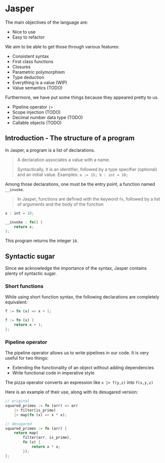 # Jasper

The main objectives of the language are:

 - Nice to use
 - Easy to refactor

We aim to be able to get those through various features:

 - Consistent syntax
 - First class functions
 - Closures
 - Parametric polymorphism
 - Type deduction
 - Everything is a value (WIP)
 - Value semantics (TODO)

Furthermore, we have put some things because they appeared pretty to us.

 - Pipeline operator `|>`
 - Scope injection (TODO)
 - Decimal number data type (TODO)
 - Callable objects (TODO)

## Introduction - The structure of a program

In Jasper, a program is a list of declarations.

> A declaration associates a value with a name.
>
> Syntactically, it is an identifier, followed by a type specifier
> (optional) and an initial value. Examples: `a := 15; b : int = 10;`

Among those declarations, one must be the entry point, a function named
`__invoke`.

> In Jasper, functions are defined with the keyword `fn`, followed by a list of
> arguments and the body of the function

```rust
x : int = 10;

__invoke : fn() {
	return x;
};
```

This program returns the integer `10`.

## Syntactic sugar
Since we acknowledge the importance of the syntax, Jasper contains plenty of syntactic sugar.

### Short functions

While using short function syntax, the following declarations are
completely equivalent:

```rust
f := fn (x) => x + 1;

f := fn (x) {
	return x + 1;
};
```

### Pipeline operator

The pipeline operator allows us to write pipelines in our code.
It is very useful for two things:
 - Extending the functionality of an object without adding dependencies
 - Write functional code in imperative style

The pizza operator converts an expression like `x |> f(y,z)` into `f(x,y,z)`

Here is an example of their use, along with its desugared version:

```rust
// original
squared_primes := fn (arr) => arr
	|> filter(is_prime)
	|> map(fn (x) => x * x);

// desugared
squared_primes := fn (arr) {
	return map(
		filter(arr, is_prime),
		fn (x) {
			return x * x;
		});
};
```
